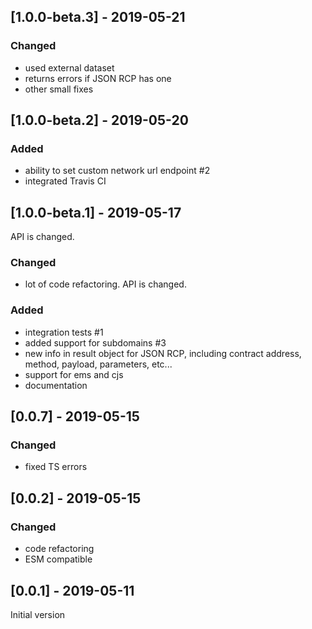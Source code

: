 ## [1.0.0-beta.3] - 2019-05-21

### Changed
- used external dataset
- returns errors if JSON RCP has one
- other small fixes


## [1.0.0-beta.2] - 2019-05-20

### Added

- ability to set custom network url endpoint #2
- integrated Travis CI


## [1.0.0-beta.1] - 2019-05-17

API is changed.

### Changed
- lot of code refactoring. API is changed.

### Added
- integration tests #1
- added support for subdomains #3
- new info in result object for JSON RCP, including contract address, method, payload, parameters, etc...
- support for ems and cjs
- documentation

## [0.0.7] - 2019-05-15

### Changed
- fixed TS errors


## [0.0.2] - 2019-05-15

### Changed
- code refactoring
- ESM compatible


## [0.0.1] - 2019-05-11

Initial version
